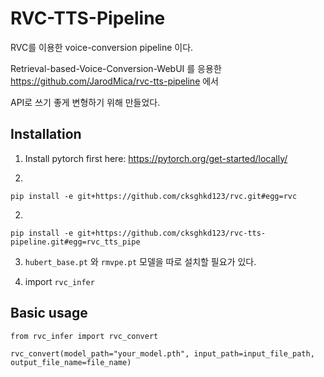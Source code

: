 # RVC-TTS-Pipeline

RVC를 이용한 voice-conversion pipeline 이다.

Retrieval-based-Voice-Conversion-WebUI
를 응용한
https://github.com/JarodMica/rvc-tts-pipeline
에서

API로 쓰기 좋게 변형하기 위해 만들었다.

## Installation

1. Install pytorch first here: https://pytorch.org/get-started/locally/

1.

```
pip install -e git+https://github.com/cksghkd123/rvc.git#egg=rvc
```

2.

```
pip install -e git+https://github.com/cksghkd123/rvc-tts-pipeline.git#egg=rvc_tts_pipe
```

3. `hubert_base.pt` 와 `rmvpe.pt` 모델을 따로 설치할 필요가 있다.

4. import `rvc_infer`

## Basic usage

```
from rvc_infer import rvc_convert

rvc_convert(model_path="your_model.pth", input_path=input_file_path, output_file_name=file_name)
```
